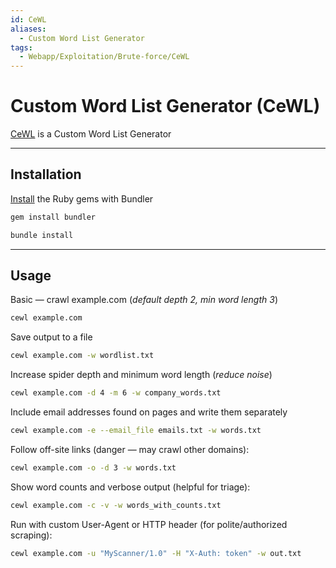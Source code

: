 ```yaml
---
id: CeWL
aliases:
  - Custom Word List Generator
tags:
  - Webapp/Exploitation/Brute-force/CeWL
---
```


# Custom Word List Generator (CeWL)

[CeWL](https://github.com/digininja/CeWL) is a Custom Word List Generator

___

<!-- Installation {{{-->
## Installation

[Install](https://github.com/digininja/CeWL?tab=readme-ov-file#installation)
the Ruby gems with Bundler

```sh
gem install bundler
```

```sh
bundle install
```

___
<!-- }}} -->

<!-- Usage {{{-->
## Usage

Basic — crawl example.com (*default depth 2, min word length 3*)

```sh
cewl example.com
```

Save output to a file

```sh
cewl example.com -w wordlist.txt
```

Increase spider depth and minimum word length (*reduce noise*)

```sh
cewl example.com -d 4 -m 6 -w company_words.txt
```

Include email addresses found on pages and write them separately

```sh
cewl example.com -e --email_file emails.txt -w words.txt
```

Follow off-site links (danger — may crawl other domains):

```sh
cewl example.com -o -d 3 -w words.txt
```

Show word counts and verbose output (helpful for triage):

```sh
cewl example.com -c -v -w words_with_counts.txt
```

Run with custom User-Agent or HTTP header (for polite/authorized scraping):

```sh
cewl example.com -u "MyScanner/1.0" -H "X-Auth: token" -w out.txt
```

<!-- }}} -->
